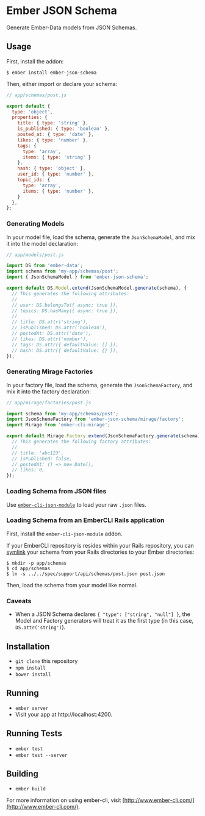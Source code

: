 # Ember JSON Schema

Generate Ember-Data models from JSON Schemas.

## Usage

First, install the addon:

    $ ember install ember-json-schema

Then, either import or declare your schema:

```js
// app/schemas/post.js

export default {
  type: 'object',
  properties: {
    title: { type: 'string' },
    is_published: { type: 'boolean' },
    posted_at: { type: 'date' },
    likes: { type: 'number' },
    tags: {
      type: 'array',
      items: { type: 'string' }
    },
    hash: { type: 'object' },
    user_id: { type: 'number' },
    topic_ids: {
      type: 'array',
      items: { type: 'number' },
    }
  },
};
```

### Generating Models

In your model file, load the schema, generate the `JsonSchemaModel`, and mix it
into the model declaration:

```js
// app/models/post.js

import DS from 'ember-data';
import schema from 'my-app/schemas/post';
import { JsonSchemaModel } from 'ember-json-schema';

export default DS.Model.extend(JsonSchemaModel.generate(schema), {
  // This generates the following attributes:
  //
  // user: DS.belongsTo({ async: true }),
  // topics: DS.hasMany({ async: true }),
  //
  // title: DS.attr('string'),
  // isPublished: DS.attr('boolean'),
  // postedAt: DS.attr('date'),
  // likes: DS.attr('number'),
  // tags: DS.attr({ defaultValue: [] }),
  // hash: DS.attr({ defaultValue: {} }),
});
```

### Generating Mirage Factories

In your factory file, load the schema, generate the `JsonSchemaFactory`, and mix
it into the factory declaration:

```js
// app/mirage/factories/post.js

import schema from 'my-app/schemas/post';
import JsonSchemaFactory from 'ember-json-schema/mirage/factory';
import Mirage from 'ember-cli-mirage';

export default Mirage.Factory.extend(JsonSchemaFactory.generate(schema), {
  // This generates the following factory attributes:
  //
  // title: 'abc123',
  // isPublished: false,
  // postedAt: () => new Date(),
  // likes: 0,
});
```

### Loading Schema from JSON files

Use [`ember-cli-json-module`] to load your raw `.json` files.

[`ember-cli-json-module`]: https://github.com/IvyApp/ember-cli-json-module#installation--usage

### Loading Schema from an EmberCLI Rails application

First, install the `ember-cli-json-module` addon.

If your EmberCLI repository is resides within your Rails repository, you can
[symlink] your schema from your Rails directories to your Ember directories:

    $ mkdir -p app/schemas
    $ cd app/schemas
    $ ln -s ../../spec/support/api/schemas/post.json post.json

Then, load the schema from your model like normal.

[symlink]: https://en.wikipedia.org/wiki/Symbolic_link

### Caveats

* When a JSON Schema declares `{ "type": ["string", "null"] }`, the Model and
  Factory generators will treat it as the first type (in this case,
`DS.attr('string')`).

## Installation

* `git clone` this repository
* `npm install`
* `bower install`

## Running

* `ember server`
* Visit your app at http://localhost:4200.

## Running Tests

* `ember test`
* `ember test --server`

## Building

* `ember build`

For more information on using ember-cli, visit [http://www.ember-cli.com/](http://www.ember-cli.com/).
